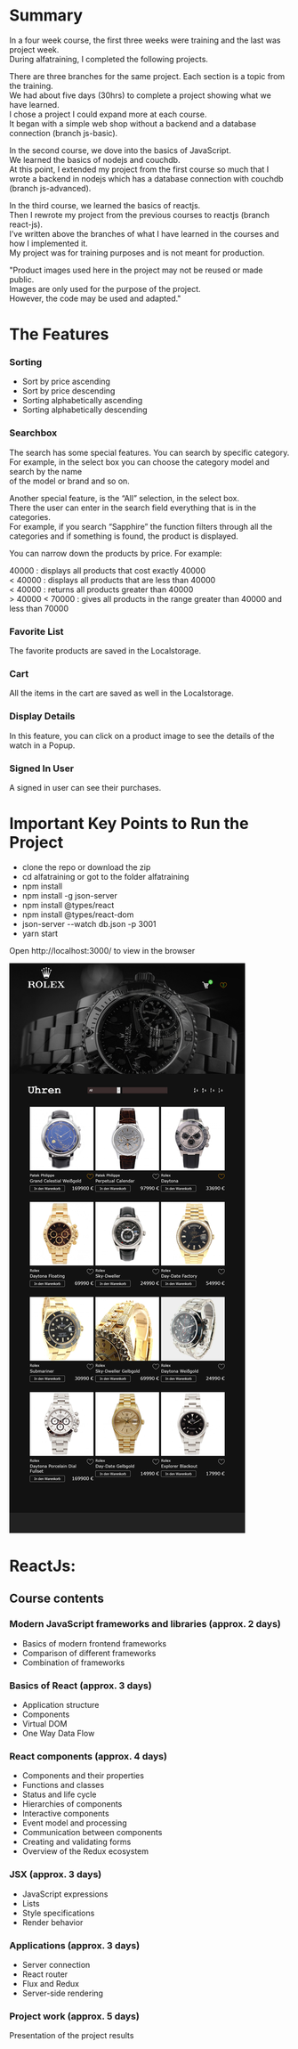 
# Summary

In a four week course, the first three weeks were training and the last was project week. <br/>
During alfatraining, I completed the following projects. <br/>

There are three branches for the same project. Each section is a topic from the training.<br/>
We had about five days (30hrs) to complete a project showing what we have learned. <br/>
I chose a project I could expand more at each course. <br/>
It began with a simple web shop without a backend and a database connection (branch js-basic).

In the second course, we dove into the basics of JavaScript. <br/>
We learned the basics of nodejs and couchdb. <br/>
At this point, I extended my project from the first course so much that I wrote a backend in nodejs which has a database connection with couchdb (branch js-advanced).

In the third course, we learned the basics of reactjs. <br/>
Then I rewrote my project from the previous courses to reactjs (branch react-js). <br/>
I’ve written above the branches of what I have learned in the courses and how I implemented it. <br/>
My project was for training purposes and is not meant for production. 


"Product images used here in the project may not be reused or made public. <br/>
Images are only used for the purpose of the project. <br/>
However, the code may be used and adapted."


# The Features

### Sorting

- Sort by price ascending
- Sort by price descending
- Sorting alphabetically ascending
- Sorting alphabetically descending


### Searchbox

The search has some special features. You can search by specific category. <br/>
For example, in the select box you can choose the category model and search by the name<br/> of the model or brand and so on. 

Another special feature, is the “All” selection, in the select box. <br/>
There the user can enter in the search field everything that is in the categories. <br/>
For example, if you search “Sapphire” the function filters through all the categories and if something is found, the product is displayed.


You can narrow down the products by price.
For example: <br />

40000 :  displays all products that cost exactly 40000 <br/>
< 40000 :  displays all products that are less than 40000 <br/>
< 40000 :  returns all products greater than 40000 <br/>
\> 40000 < 70000 : gives all products in the range greater than 40000 and less than 70000


### Favorite List
The favorite products are saved in the Localstorage.

### Cart
All the items in the cart are saved as well in the Localstorage.

### Display Details 
In this feature, you can click on a product image to see the details of the watch in a Popup.

### Signed In User
A signed in user can see their purchases.


# Important Key Points to Run the Project
 - clone the repo or download the zip
 - cd alfatraining or got to the folder alfatraining
 - npm install
 - npm install -g json-server
 - npm install @types/react
 - npm install @types/react-dom
 - json-server --watch db.json -p 3001
 - yarn start
 
Open http://localhost:3000/ to view in the browser


![Screenshot](screenshot.png)

# ReactJs: 

## Course contents

### Modern JavaScript frameworks and libraries (approx. 2 days)
- Basics of modern frontend frameworks
- Comparison of different frameworks
- Combination of frameworks

### Basics of React (approx. 3 days)
- Application structure
- Components
- Virtual DOM
- One Way Data Flow 

### React components (approx. 4 days)
- Components and their properties
- Functions and classes
- Status and life cycle
- Hierarchies of components
- Interactive components
- Event model and processing
- Communication between components
- Creating and validating forms
- Overview of the Redux ecosystem

### JSX (approx. 3 days)
- JavaScript expressions
- Lists
- Style specifications
- Render behavior
 
### Applications (approx. 3 days)
- Server connection
- React router
- Flux and Redux
- Server-side rendering

### Project work (approx. 5 days)
Presentation of the project results
